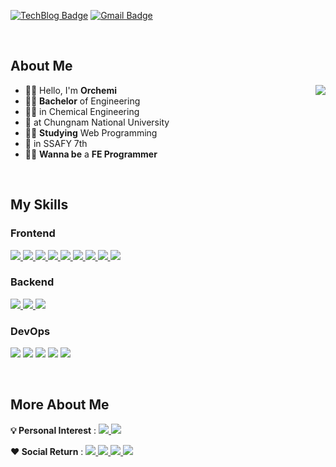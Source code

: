 <!-- ![soft](https://capsule-render.vercel.app/api?height=80&type=soft&color=2c2e32&text="가슴이%20뛰는%20일을%20하러%20이%20곳에%20오다"&fontColor=ffbf00&fontSize=30) -->

[![TechBlog Badge](https://img.shields.io/badge/Tech_Blog-2c2e32?style=flat&logo=GitHub&logoColor=ffbf00)](https://orchemi.github.io/) [![Gmail Badge](https://img.shields.io/badge/Gmail-D14836?style=flat&logo=Gmail&logoColor=white)](mailto:tmdgns971126@gmail.com)

<br>

## About Me

<div>

<img align='right' src="http://mazassumnida.wtf/api/v2/generate_badge?boj=tmdgns1126">

- 🙋‍♂️ Hello, I'm **Orchemi**
- 👨‍🎓 **Bachelor** of Engineering
- 👨‍🔬 in Chemical Engineering
- 🏫 at Chungnam National University
- 👨‍💻 **Studying** Web Programming
- 🏫 in SSAFY 7th
- 🦸‍♂️ **Wanna be** a **FE Programmer**

</div>

<br>

## My Skills

<!-- https://github.com/topics/ -->

<!-- ### 💪 I'm good at

<br> -->

<!-- 
### Editer

![Visual Studio Code](https://img.shields.io/badge/Visual_Studio_Code-007ACC?style=flat&logo=VisualStudioCode&logoColor=white)
![Intellij IDEA](https://img.shields.io/badge/IntelliJ-IDEA-494c4f?style=flat&logo=IntelliJIDEA&logoColor=white)
![PyCharm](https://img.shields.io/badge/PyCharm-30a14e?style=flat&logo=PyCharm&logoColor=white)
<a>
<img src="https://img.shields.io/badge/Jupyter Notebook-F37626?style=flat&logo=Jupyter&logoColor=white"> <!-- Jupyter Notebook
</a>
-->

### Frontend

<!-- <a href="https://orchemi.github.io/blogdev/Blog_How-To-Use-Markdown/">
<img src="https://img.shields.io/badge/Markdown-392F31?logo=Markdown&logoColor=white"> Markdown 
</a> -->
<a href="https://orchemi.github.io/categories/html">
  <img src="https://img.shields.io/badge/HTML5-E34F26?style=flat&logo=HTML5&logoColor=white"> <!-- HTML5 -->
</a>
<!-- <a href="https://orchemi.github.io/blogdev/Blog_Liquid_study/">
<img src="https://img.shields.io/badge/-💧%20Liquid-blue"> Liquid
</a> -->
<a href="https://orchemi.github.io/categories/css">
  <img src="https://img.shields.io/badge/CSS3-1572B6?style=flat&logo=CSS3&logoColor=white"> <!-- CSS3 -->
</a>
<a href="https://orchemi.github.io/categories/bootstrap">
  <img src="https://img.shields.io/badge/Bootstrap-7952B3?style=flat&logo=Bootstrap&logoColor=white"> <!-- Bootstrap -->
</a>
<a href="https://orchemi.github.io/">
  <img src="https://img.shields.io/badge/Figma-f07050?style=flat&logo=Figma&logoColor=white"> <!-- Figma -->
</a>
<a href="https://orchemi.github.io/categories/js">
  <img src="https://img.shields.io/badge/JavaScript-F7DF1E?style=flat&logo=JavaScript&logoColor=black"> 
</a> <!-- JavaScript -->
<a href="https://orchemi.github.io/categories/ts">
  <img src="https://img.shields.io/badge/TypeScript-2f75c0?style=flat&logo=TypeScript&logoColor=white"> 
</a> <!-- TypeScript -->
<a href="https://orchemi.github.io/categories/scss">
  <img src="https://img.shields.io/badge/SCSS-ff69b4?style=flat&logo=Sass&logoColor=white"> <!-- SCSS -->
</a>
<a href="https://orchemi.github.io/categories/vue">
  <img src="https://img.shields.io/badge/Vue3-41b883?style=flat&logo=Vuedotjs&logoColor=white"> 
</a> <!-- Vue.js -->
<a href="https://orchemi.github.io/categories/vue">
  <img src="https://img.shields.io/badge/React-00c8ff?style=flat&logo=React&logoColor=white"> 
</a> <!-- React -->

### Backend

<a href="https://orchemi.github.io/categories/python_lang">
  <img src="https://img.shields.io/badge/Python-3766AB?style=flat&logo=Python&logoColor=white"> <!-- Python -->
</a>
<a href="https://orchemi.github.io/categories/django">
  <img src="https://img.shields.io/badge/Django-0c4b33?style=flat&logo=Django&logoColor=white"> <!-- Django -->
</a>
<a href="https://orchemi.github.io/">
  <img src="https://img.shields.io/badge/Node.js-7fc728?style=flat&logo=node.js&logoColor=white"> <!-- node.js -->
</a>

### DevOps

<img src="https://img.shields.io/badge/git-e84c31?style=flat&logo=git&logoColor=white"> <!-- git --> <img src="https://img.shields.io/badge/GitHub-1b242b?style=flat&logo=github&logoColor=white"> <!-- github --> <img src="https://img.shields.io/badge/GitLab-1b242b?style=flat&logo=gitlab&logoColor=white"> <!-- gitlab --> <img src="https://img.shields.io/badge/Notion-ffffff?style=flat&logo=Notion&logoColor=black"> <!-- Notion --> <img src="https://img.shields.io/badge/JIRA-2583fe?style=flat&logo=JIRA&logoColor=white"> <!-- JIRA -->


<br>

<!-- ### 🤩 I'll learn

<br> -->

## More About Me

<!-- <img align='right' src="https://github-readme-stats.vercel.app/api?username=orchemi&show_icons=true" height="160"> -->

**💡 Personal Interest** : 
<a href="https://orchemi.github.io/categories/blogdev">
  <img src="https://img.shields.io/badge/-%F0%9F%94%A7%20GitHub%20Page%20Customizing-2c2e32">
</a> <img src="https://img.shields.io/badge/-%F0%9F%94%A9%20Office%20Automation-lightgrey">

**:heart: Social Return** : 
<a href="https://orchemi.github.io/categories/psr">
  <img src="https://img.shields.io/badge/-%F0%9F%92%AA%20Volunteer-important">
</a>
<a href="https://orchemi.github.io/categories/psr">
  <img src="https://img.shields.io/badge/-%F0%9F%92%9A%20Organ--donation-green">
</a>
<a href="https://orchemi.github.io/categories/psr">
  <img src="https://img.shields.io/badge/-%F0%9F%A9%B8%20Blood--donation-red">
</a>
<a href="https://orchemi.github.io/categories/psr">
  <img src="https://img.shields.io/badge/-%F0%9F%92%B0%20Donation-yellow">
</a>

<!--

🏫 <b>Career</b> <br>

  * 📍 충남대학교 제 51대 공과대학 학생회 사무차장(2019)<br>
  * 📍 충남대학교 교내봉사단(2019)<br>
  * 📍 충남대학교 제 6대 응용화학공학과 학생회장(2020)<br>
-->
